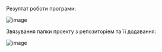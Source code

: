 Резултат роботи програми: 

![image](https://user-images.githubusercontent.com/86961886/124994122-09b72300-e04e-11eb-9ded-e7eb75ac0b08.png)

Звязування папки проекту з репозиторіем та її додавання: 

![image](https://user-images.githubusercontent.com/86961886/124994557-b396af80-e04e-11eb-8e0f-62835c0a54c5.png)
